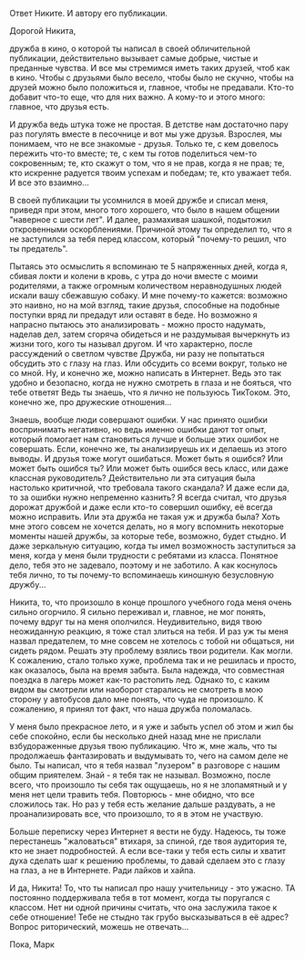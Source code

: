 Ответ Никите. И автору его публикации.

Дорогой Никита,

дружба в кино, о которой ты написал в своей обличительной публикации, действительно вызывает самые добрые, чистые и преданные чувства. И все мы стремимся иметь таких друзей, чтоб как в кино. Чтобы с друзьями было весело, чтобы было не скучно, чтобы на друзей можно было положиться и, главное, чтобы не предавали. Кто-то добавит что-то еще, что для них важно. А кому-то и этого много: главное, что друзья есть.

И дружба ведь штука тоже не простая. В детстве нам достаточно пару раз погулять вместе в песочнице и вот мы уже друзья. Взрослея, мы понимаем, что не все знакомые - друзья. Только те, с кем довелось пережить что-то вместе; те, с кем ты готов поделиться чем-то сокровенным; те, кто скажут о том, что я не прав, когда я не прав; те, кто искренне радуется твоим успехам и победам; те, кто уважает тебя. И все это взаимно...

В своей публикации ты усомнился в моей дружбе и списал меня, приведя при этом, много того хорошего, что было в нашем общении "наверное с шести лет". И далее, размахивая шашкой, подытожил откровенными оскорблениями. Причиной этому ты определил то, что я не заступился за тебя перед классом, который "почему-то решил, что ты предатель".

Пытаясь это осмыслить я вспоминаю те 5 напряженных дней, когда я, сбивая локти и колени в кровь, с утра до ночи вместе с моими родителями, а также огромным количеством неравнодушных людей искали вашу сбежавшую собаку. И мне почему-то кажется: возможно это наивно, но на мой взгляд, такие друзья, способные на подобные поступки вряд ли предадут или оставят в беде. Но возможно я напрасно пытаюсь это анализировать - можно просто надумать, наделав дел, затем сгоряча обидеться и не раздумывая вычеркнуть из жизни того, кого ты называл другом. И что характерно, после рассуждений о светлом чувстве Дружба, ни разу не попытаться обсудить это с глазу на глаз. Или обсудить со всеми вокруг, только не со мной. Ну, и конечно же, можно написать в Интернет. Ведь это так удобно и безопасно, когда не нужно смотреть в глаза и не бояться, что тебе ответят Ведь ты знаешь, что я лично не пользуюсь ТикТоком. Это, конечно же, про дружеские отношения...

Знаешь, вообще люди совершают ошибки. У нас принято ошибки воспринимать негативно, но ведь именно ошибки дают тот опыт, который помогает нам становиться лучше и больше этих ошибок не совершать. Если, конечно же, ты анализируешь их и делаешь из этого выводы. И друзья тоже могут ошибаться. Может быть я ошибся? Или может быть ошибся ты? Или может быть ошибся весь класс, или даже классная руководитель? Действительно ли эта ситуация была настолько критичной, что требовала такого скандала? И даже если да, то за ошибки нужно непременно казнить? Я всегда считал, что друзья дорожат дружбой и даже если кто-то совершил ошибку, её всегда можно исправить. Или эта дружба не такая уж и дружба была? Хоть мне этого совсем не хочется делать, но я могу вспомнить некоторые моменты нашей дружбы, за которые тебе, возможно, будет стыдно. И даже зеркальную ситуацию, когда ты имел возможность заступиться за меня, когда у меня были трудности с ребятами из класса. Понятное дело, тебя это не задевало, поэтому и не заботило. А как коснулось тебя лично, то ты почему-то вспоминаешь киношную безусловную дружбу...

Никита, то, что произошло в конце прошлого учебного года меня очень сильно огорчило. Я сильно переживал и, главное, не мог понять, почему вдруг ты на меня ополчился. Неудивительно, видя твою неожиданную реакцию, я тоже стал злиться на тебя. И раз уж ты меня назвал предателем, то мне совсем не хотелось с тобой ни общаться, ни сидеть рядом. Решать эту проблему взялись твои родители. Как могли. К сожалению, стало только хуже, проблема так и не решилась и просто, как оказалось, была на время забыта. Была надежда, что совместная поездка в лагерь может как-то растопить лед. Однако то, с каким видом вы смотрели или наоборот старались не смотреть в мою сторону у автобусов дало мне понять, что чуда не произошло. К сожалению, я принял тот факт, что наша дружба поломалась.

У меня было прекрасное лето, и я уже и забыть успел об этом и жил бы себе спокойно, если бы несколько дней назад мне не прислали взбудораженные друзья твою публикацию. Что ж, мне жаль, что ты продолжаешь фантазировать и выдумывать то, чего на самом деле не было. Ты написал, что я тебя назвал "лузером" в разговоре с нашим общим приятелем. Знай - я тебя так не называл. Возможно, после всего, что произошло ты себя так ощущаешь, но я не злопамятный и у меня нет цели травить тебя. Повторюсь - мне обидно, что все сложилось так. Но раз у тебя есть желание дальше раздувать, а не проанализировать все, что произошло, то я в этом не участвую.

Больше переписку через Интернет я вести не буду. Надеюсь, ты тоже перестанешь "жаловаться" втихаря, за спиной, где твоя аудитория те, кто не знает подробностей. А если все-таки у тебя есть силы и хватит духа сделать шаг к решению проблемы, то давай сделаем это с глазу на глаз, а не в Интернете. Ради лайков и хайпа.

И да, Никита! То, что ты написал про нашу учительницу - это ужасно. ТА постоянно поддерживала тебя в тот момент, когда ты поругался с классом. Нет ни одной причины считать, что она заслужила такое к себе отношение! Тебе не стыдно так грубо высказываться в её адрес? Вопрос риторический, можешь не отвечать...

Пока,
Марк

